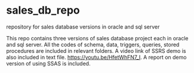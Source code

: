 # sales_db_repo
repository for sales database versions in oracle and sql server 

This repo contains three versions of sales database project each in oracle and sql server.
All the codes of schema, data, triggers, queries, stored procedures are included in relevant folders.
A video link of SSRS demo is also included in text file. https://youtu.be/HfetWhFN7_I.
A report on demo version of using SSAS is included.
